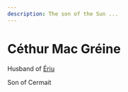```yaml
---
description: The son of the Sun ...
---
```


# Céthur Mac Gréine

Husband of [Ériu](../../../../index/characters/mother/erui/)

Son of Cermait


